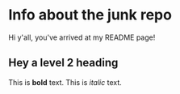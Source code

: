 # Info about the junk repo

Hi y'all, you've arrived at my README page!

## Hey a level 2 heading

This is **bold** text. This is *italic* text. 
